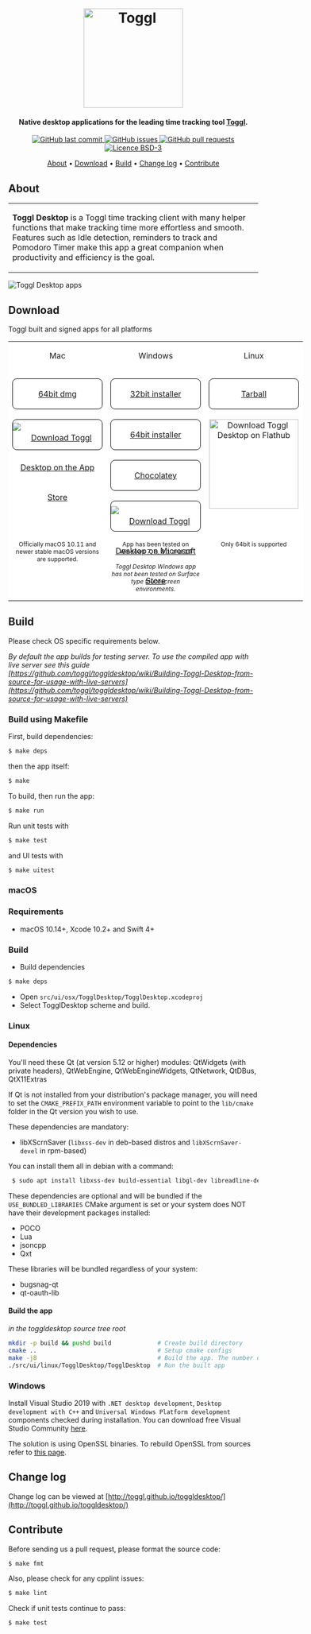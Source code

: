 <h1 align="center">
  <a href="https://toggl.com"><img src="https://toggl.com/site/images/media-toolkit/logo_02-644bd26148b73c19d9c91e5baecd8e31.jpg" alt="Toggl" width="200"></a>
</h1>

<h4 align="center">Native desktop applications for the leading time tracking tool <a href="https://toggl.com" target="_blank">Toggl</a>.</h4>

<p align="center">
    <a href="https://github.com/toggl/toggldesktop/commits/master">
    <img src="https://img.shields.io/github/last-commit/toggl/toggldesktop.svg?style=flat&logo=github&logoColor=white"
         alt="GitHub last commit">
    <a href="https://github.com/toggl/toggldesktop/issues">
    <img src="https://img.shields.io/github/issues-raw/toggl/toggldesktop.svg?style=flat&logo=github&logoColor=white"
         alt="GitHub issues">
    <a href="https://github.com/toggl/toggldesktop/pulls">
    <img src="https://img.shields.io/github/issues-pr-raw/toggl/toggldesktop.svg?style=flat&logo=github&logoColor=white"
         alt="GitHub pull requests">
    <img src="https://img.shields.io/badge/licence-BSD--3-green"
         alt="Licence BSD-3">
</p>

<p align="center">
  <a href="#features">About</a> •
  <a href="#download">Download</a> •
  <a href="#build">Build</a> •
  <a href="#change-log">Change log</a> •
  <a href="#contribute">Contribute</a>
</p>

## About

<table>
<tr>
<td>

  **Toggl Desktop** is a Toggl time tracking client with many helper functions that make tracking time more effortless and smooth. Features such as Idle detection, reminders to track and Pomodoro Timer make this app a great companion when productivity and efficiency is the goal.

</td>
</tr>
</table>

<img src="https://user-images.githubusercontent.com/842229/63856838-3a869580-c9ab-11e9-9e36-7db23059ce29.png"
         alt="Toggl Desktop apps">

## Download

Toggl built and signed apps for all platforms

<table style="border:none;display: table;">
  <tr align="center" style="border: none; background-color: #fff!important;">
    <td valign="top" style="border:none;">
      <p>Mac</p>
      <br>
      <a style="border: 1px solid #000;display: block;width: 180px;height: 60px;border-radius: 9px;line-height: 60px;vertical-align: middle;" href="https://toggl.github.io/toggldesktop/download/macos-stable/">64bit dmg</a>
      <br>
      <a style="border: 1px solid #000;display: block;width: 180px;height: 60px;border-radius: 9px;line-height: 60px;vertical-align: middle;" href='https://itunes.apple.com/ee/app/toggl-desktop/id957734279?mt=12'>
        <img style="margin-top: 6px;" alt='Download Toggl Desktop on the App Store' src='https://user-images.githubusercontent.com/842229/63853927-9863af00-c9a4-11e9-8c5d-c00f0c7b7536.png'/></a>
      <br/>
      <br/>
    </td>
    <td valign="top" style="border:none;">
      <p>Windows</p>
      <br/>
      <a style="border: 1px solid #000;display: block;width: 180px;height: 60px;border-radius: 9px;line-height: 60px;vertical-align: middle;" href="https://toggl.github.io/toggldesktop/download/windows-stable/">32bit installer</a>
      <br/>
      <a style="border: 1px solid #000;display: block;width: 180px;height: 60px;border-radius: 9px;line-height: 60px;vertical-align: middle;" href="https://toggl.github.io/toggldesktop/download/windows64-stable/">64bit installer</a>
      <br/>
      <a style="border: 1px solid #000;display: block;width: 180px;height: 60px;border-radius: 9px;line-height: 60px;vertical-align: middle;" href="https://chocolatey.org/packages/toggl">Chocolatey</a>
      <br/>
      <a style="border: 1px solid #000;display: block;width: 180px;height: 60px;border-radius: 9px;line-height: 60px;vertical-align: middle;" href='//www.microsoft.com/store/apps/9nk3rf9nbjnp?cid=storebadge&ocid=badge'><img style="margin-top: 10px;" src='https://user-images.githubusercontent.com/842229/63852913-13779600-c9a2-11e9-87bd-9898ece07148.png' alt='Download Toggl Desktop on Microsoft Store'/></a>
    </td>
    <td valign="top" style="border:none;">
      <p>Linux</p>
      <br>
      <a style="border: 1px solid #000;display: block;width: 180px;height: 60px;border-radius: 9px;line-height: 60px;vertical-align: middle;" href="https://toggl.github.io/toggldesktop/download/linux_tar.gz-stable//">Tarball</a>
      <br>
      <a href='https://flathub.org/apps/details/com.toggl.TogglDesktop'><img width='180' alt='Download Toggl Desktop on Flathub' src='https://flathub.org/assets/badges/flathub-badge-i-en.svg'/></a>
      <br>
      <br>
      <!--a href='#' class="disabled"><img width='180' alt='Download Toggl Desktop on Snapcraft' src='https://raw.githubusercontent.com/snapcore/snap-store-badges/master/EN/%5BEN%5D-snap-store-white%402x.png'/></a-->
    </td>
  </tr>
  <tr align="center" style="border: none; background-color: #fff!important;">
    <td valign="top" style="border:none;">
      <p style="font-size:12px;width: 180px;position: relative;bottom: 0;">
        Officially macOS 10.11 and newer stable macOS versions are supported.
      </p>
    </td>
    <td valign="top" style="border:none;">
      <p style="font-size:12px;width: 180px;position: relative;bottom: 0;">
        App has been tested on Windows 7, 8, 8.1 and 10
        </br>
        </br>
        <i>Toggl Desktop Windows app has not been tested on Surface type touchscreen environments.</i>
      </p>
    </td>
    <td valign="top" style="border:none;">
      <p style="font-size:12px;width: 180px;position: relative;bottom: 0;">
        Only 64bit is supported
      </p>
    </td>
  </tr>
</table>
</p>

## Build

Please check OS specific requirements below.

_By default the app builds for testing server. To use the compiled app with live server see this guide [https://github.com/toggl/toggldesktop/wiki/Building-Toggl-Desktop-from-source-for-usage-with-live-servers](https://github.com/toggl/toggldesktop/wiki/Building-Toggl-Desktop-from-source-for-usage-with-live-servers)_

### Build using Makefile

First, build dependencies:
```bash
$ make deps
```
then the app itself:
```bash
$ make
```

To build, then run the app:
```bash
$ make run
```

Run unit tests with
```bash
$ make test
```
and UI tests with
```bash
$ make uitest
```
### macOS
### Requirements
- macOS 10.14+, Xcode 10.2+ and Swift 4+

### Build
- Build dependencies
```bash
$ make deps
```
- Open `src/ui/osx/TogglDesktop/TogglDesktop.xcodeproj`
- Select TogglDesktop scheme and build.

### Linux

#### Dependencies

You'll need these Qt (at version 5.12 or higher) modules: QtWidgets (with private headers), QtWebEngine, QtWebEngineWidgets, QtNetwork, QtDBus, QtX11Extras

If Qt is not installed from your distribution's package manager, you will need to set the `CMAKE_PREFIX_PATH` environment variable to point to the `lib/cmake` folder in the Qt version you wish to use.

These dependencies are mandatory:
 * libXScrnSaver (`libxss-dev` in deb-based distros and `libXScrnSaver-devel` in rpm-based)

 You can install them all in debian with a command:
```bash
 $ sudo apt install libxss-dev build-essential libgl-dev libreadline-dev

 ```
 
These dependencies are optional and will be bundled if the `USE_BUNDLED_LIBRARIES` CMake argument is set or your system does NOT have their development packages installed:
 * POCO
 * Lua
 * jsoncpp
 * Qxt

These libraries will be bundled regardless of your system:
 * bugsnag-qt
 * qt-oauth-lib

#### Build the app

*in the toggldesktop source tree root*
```bash
mkdir -p build && pushd build             # Create build directory
cmake ..                                  # Setup cmake configs
make -j8                                  # Build the app. The number defines the count of parallel jobs (number of your CPU cores is a good value for that)
./src/ui/linux/TogglDesktop/TogglDesktop  # Run the built app
```

### Windows

Install Visual Studio 2019 with `.NET desktop development`, `Desktop development with C++` and `Universal Windows Platform development` components checked during installation. You can download free Visual Studio Community [here](https://visualstudio.microsoft.com/vs/community/).

The solution is using OpenSSL binaries. To rebuild OpenSSL from sources refer to [this page](docs/win/build-openSSL.md).


## Change log

Change log can be viewed at [http://toggl.github.io/toggldesktop/](http://toggl.github.io/toggldesktop/)

## Contribute

Before sending us a pull request, please format the source code:

```bash
$ make fmt
```

Also, please check for any cpplint issues:

```bash
$ make lint
```

Check if unit tests continue to pass:

```bash
$ make test
```

